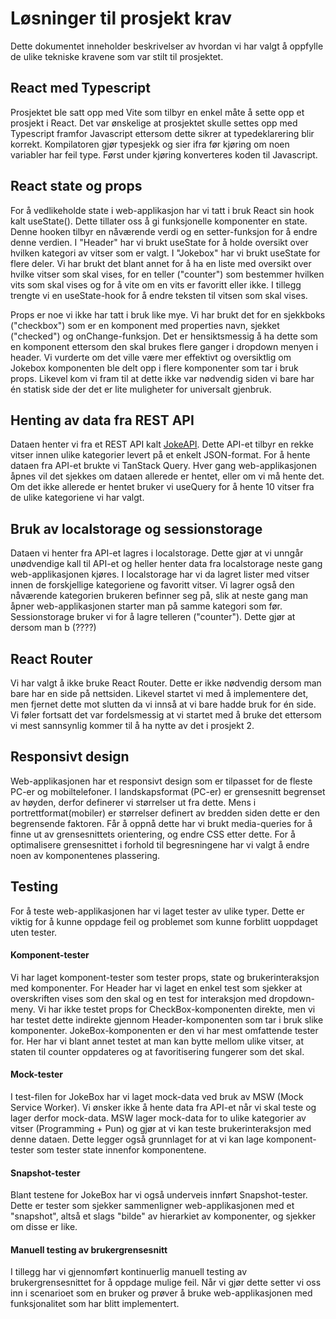 # Løsninger til prosjekt krav

Dette dokumentet inneholder beskrivelser av hvordan vi har valgt å oppfylle de ulike tekniske kravene som var stilt til prosjektet. 

## React med Typescript

Prosjektet ble satt opp med Vite som tilbyr en enkel måte å sette opp et prosjekt i React. Det var ønskelige at prosjektet skulle settes opp med Typescript framfor Javascript ettersom dette sikrer at typedeklarering blir korrekt. Kompilatoren gjør typesjekk og sier ifra før kjøring om noen variabler har feil type. Først under kjøring konverteres koden til Javascript.

## React state og props

For å vedlikeholde state i web-applikasjon har vi tatt i bruk React sin hook kalt useState(). Dette tillater oss å gi funksjonelle komponenter en state. Denne hooken tilbyr en nåværende verdi og en setter-funksjon for å endre denne verdien. I "Header" har vi brukt useState for å holde oversikt over hvilken kategori av vitser som er valgt. I "Jokebox" har vi brukt useState for flere deler. Vi har brukt det blant annet for å ha en liste med oversikt over hvilke vitser som skal vises, for en teller ("counter") som bestemmer hvilken vits som skal vises og for å vite om en vits er favoritt eller ikke. I tillegg trengte vi en useState-hook for å endre teksten til vitsen som skal vises.

Props er noe vi ikke har tatt i bruk like mye. Vi har brukt det for en sjekkboks ("checkbox") som er en komponent med properties navn, sjekket ("checked") og onChange-funksjon. Det er hensiktsmessig å ha dette som en komponent ettersom den skal brukes flere ganger i dropdown menyen i header. Vi vurderte om det ville være mer effektivt og oversiktlig om Jokebox komponenten ble delt opp i flere komponenter som tar i bruk props. Likevel kom vi fram til at dette ikke var nødvendig siden vi bare har én statisk side der det er lite muligheter for universalt gjenbruk.

## Henting av data fra REST API

Dataen henter vi fra et REST API kalt [JokeAPI](https://sv443.net/jokeapi/v2/). Dette API-et tilbyr en rekke vitser innen ulike kategorier levert på et enkelt JSON-format. For å hente dataen fra API-et brukte vi TanStack Query. Hver gang web-applikasjonen åpnes vil det sjekkes om dataen allerede er hentet, eller om vi må hente det. Om det ikke allerede er hentet bruker vi useQuery for å hente 10 vitser fra de ulike kategoriene vi har valgt.

## Bruk av localstorage og sessionstorage

Dataen vi henter fra API-et lagres i localstorage. Dette gjør at vi unngår unødvendige kall til API-et og heller henter data fra localstorage neste gang web-applikasjonen kjøres. I localstorage har vi da lagret lister med vitser innen de forskjellige kategoriene og favoritt vitser. Vi lagrer også den nåværende kategorien brukeren befinner seg på, slik at neste gang man åpner web-applikasjonen starter man på samme kategori som før. Sessionstorage bruker vi for å lagre telleren ("counter"). Dette gjør at dersom man b (????)

## React Router

Vi har valgt å ikke bruke React Router. Dette er ikke nødvendig dersom man bare har en side på nettsiden. Likevel startet vi med å implementere det, men fjernet dette mot slutten da vi innså at vi bare hadde bruk for én side. Vi føler fortsatt det var fordelsmessig at vi startet med å bruke det ettersom vi mest sannsynlig kommer til å ha nytte av det i prosjekt 2.

## Responsivt design

Web-applikasjonen har et responsivt design som er tilpasset for de fleste PC-er og mobiltelefoner. I landskapsformat (PC-er) er grensesnitt begrenset av høyden, derfor definerer vi størrelser ut fra dette. Mens i portrettformat(mobiler) er størrelser definert av bredden siden dette er den begrensende faktoren. Får å oppnå dette har vi brukt media-queries for å finne ut av grensesnittets orientering, og endre CSS etter dette. For å optimalisere grensesnittet i forhold til begresningene har vi valgt å endre noen av komponentenes plassering.

## Testing

For å teste web-applikasjonen har vi laget tester av ulike typer. Dette er viktig for å kunne oppdage feil og problemet som kunne forblitt uoppdaget uten tester.

#### Komponent-tester

Vi har laget komponent-tester som tester props, state og brukerinteraksjon med komponenter. For Header har vi laget en enkel test som sjekker at overskriften vises som den skal og en test for interaksjon med dropdown-meny. Vi har ikke testet props for CheckBox-komponenten direkte, men vi har testet dette indirekte gjennom Header-komponenten som tar i bruk slike komponenter. JokeBox-komponenten er den vi har mest omfattende tester for. Her har vi blant annet testet at man kan bytte mellom ulike vitser, at staten til counter oppdateres og at favoritisering fungerer som det skal.

#### Mock-tester

I test-filen for JokeBox har vi laget mock-data ved bruk av MSW (Mock Service Worker). Vi ønsker ikke å hente data fra API-et når vi skal teste og lager derfor mock-data. MSW lager mock-data for to ulike kategorier av vitser (Programming + Pun) og gjør at vi kan teste brukerinteraksjon med denne dataen. Dette legger også grunnlaget for at vi kan lage komponent-tester som tester state innenfor komponentene.

#### Snapshot-tester

Blant testene for JokeBox har vi også underveis innført Snapshot-tester. Dette er tester som sjekker sammenligner web-applikasjonen med et "snapshot", altså et slags "bilde" av hierarkiet av komponenter, og sjekker om disse er like.

#### Manuell testing av brukergrensesnitt

I tillegg har vi gjennomført kontinuerlig manuell testing av brukergrensesnittet for å oppdage mulige feil. Når vi gjør dette setter vi oss inn i scenarioet som en bruker og prøver å bruke web-applikasjonen med funksjonalitet som har blitt implementert.